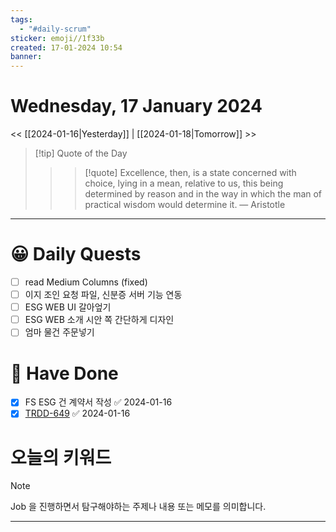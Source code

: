 ```yaml
---
tags:
  - "#daily-scrum"
sticker: emoji//1f33b
created: 17-01-2024 10:54
banner:
---
```

# Wednesday, 17 January 2024
<< [[2024-01-16|Yesterday]] | [[2024-01-18|Tomorrow]] >>

> [!tip] Quote of the Day  
> > > [!quote] Excellence, then, is a state concerned with choice, lying in a mean, relative to us, this being determined by reason and in the way in which the man of practical wisdom would determine it.
> — Aristotle

---

#  😀 Daily Quests
- [ ] read Medium Columns (fixed)
- [ ] 이지 조인 요청 파일, 신분증 서버 기능 연동
- [ ] ESG WEB UI 갈아엎기
- [ ] ESG WEB 소개 시안 쪽 간단하게 디자인
- [ ] 엄마 물건 주문넣기

# 🙂 Have Done
- [x] FS ESG 건 계약서 작성 ✅ 2024-01-16
- [x] [TRDD-649](https://alcherainc.atlassian.net/jira/software/projects/TRDD/boards/159?selectedIssue=TRDD-649) ✅ 2024-01-16

# 오늘의 키워드

> [!NOTE]
> Job 을 진행하면서 탐구해야하는 주제나 내용 또는 메모를 의미합니다.


---
